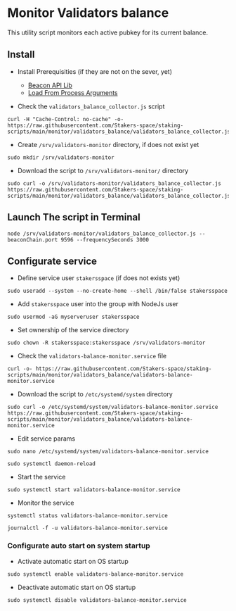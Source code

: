 # Monitor Validators balance

This utility script monitors each active pubkey for its current balance.

## Install
- Install Prerequisities (if they are not on the sever, yet)
    - [Beacon API Lib](https://github.com/Stakers-space/staking-scripts/tree/main/libs/beacon-api)
    - [Load From Process Arguments](https://github.com/Stakers-space/staking-scripts/tree/main/utils/load-from-process-arguments)

- Check the `validators_balance_collector.js` script
```
curl -H "Cache-Control: no-cache" -o- https://raw.githubusercontent.com/Stakers-space/staking-scripts/main/monitor/validators_balance/validators_balance_collector.js
```
- Create `/srv/validators-monitor` directory, if does not exist yet
```
sudo mkdir /srv/validators-monitor
```
- Download the script to `/srv/validators-monitor/` directory
```
sudo curl -o /srv/validators-monitor/validators_balance_collector.js https://raw.githubusercontent.com/Stakers-space/staking-scripts/main/monitor/validators_balance/validators_balance_collector.js
```

## Launch The script in Terminal
```
node /srv/validators-monitor/validators_balance_collector.js --beaconChain.port 9596 --frequencySeconds 3000
```

## Configurate service
- Define service user `stakersspace` (if does not exists yet)
```
sudo useradd --system --no-create-home --shell /bin/false stakersspace
```
- Add `stakersspace` user into the group with NodeJs user
```
sudo usermod -aG myserveruser stakersspace
```
- Set ownership of the service directory
```
sudo chown -R stakersspace:stakersspace /srv/validators-monitor
```
- Check the `validators-balance-monitor.service` file
```
curl -o- https://raw.githubusercontent.com/Stakers-space/staking-scripts/main/monitor/validators_balance/validators-balance-monitor.service
```
- Download the script to `/etc/systemd/system` directory
```
sudo curl -o /etc/systemd/system/validators-balance-monitor.service https://raw.githubusercontent.com/Stakers-space/staking-scripts/main/monitor/validators_balance/validators-balance-monitor.service
```
- Edit service params
```
sudo nano /etc/systemd/system/validators-balance-monitor.service
```
```
sudo systemctl daemon-reload
```
- Start the service
```
sudo systemctl start validators-balance-monitor.service
```
- Monitor the service
```
systemctl status validators-balance-monitor.service
```
```
journalctl -f -u validators-balance-monitor.service
```

### Configurate auto start on system startup
- Activate automatic start on OS startup
```
sudo systemctl enable validators-balance-monitor.service
```
- Deactivate automatic start on OS startup
```
sudo systemctl disable validators-balance-monitor.service
```